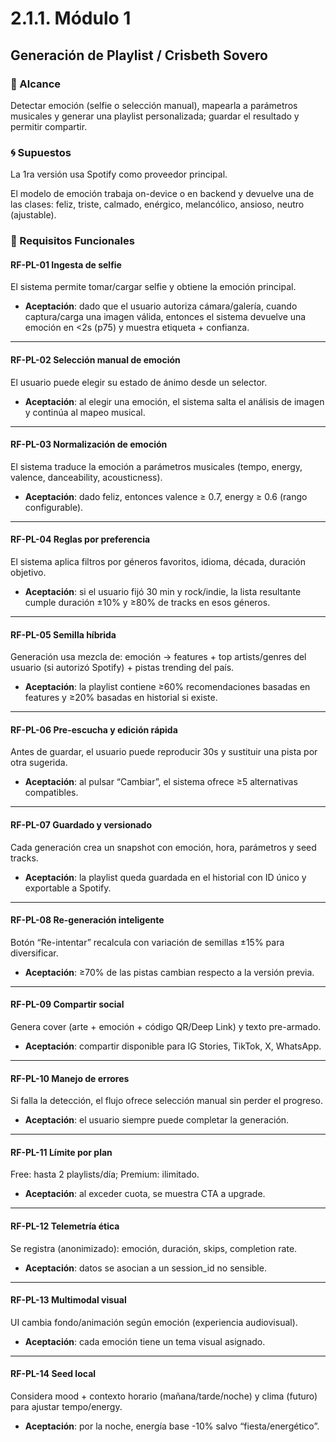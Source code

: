 # 2.1.1. Módulo 1

## Generación de Playlist / Crisbeth Sovero

### 🎯 Alcance

Detectar emoción (selfie o selección manual), mapearla a parámetros musicales y generar una playlist personalizada; guardar el resultado y permitir compartir.

### 🌀 Supuestos

La 1ra versión usa Spotify como proveedor principal.

El modelo de emoción trabaja on-device o en backend y devuelve una de las clases: feliz, triste, calmado, enérgico, melancólico, ansioso, neutro (ajustable).

### 🤖 Requisitos Funcionales

#### RF-PL-01 Ingesta de selfie

El sistema permite tomar/cargar selfie y obtiene la emoción principal.

- **Aceptación**: dado que el usuario autoriza cámara/galería, cuando captura/carga una imagen válida, entonces el sistema devuelve una emoción en <2s (p75) y muestra etiqueta + confianza.

---

#### RF-PL-02 Selección manual de emoción

El usuario puede elegir su estado de ánimo desde un selector.

- **Aceptación**: al elegir una emoción, el sistema salta el análisis de imagen y continúa al mapeo musical.

---

#### RF-PL-03 Normalización de emoción

El sistema traduce la emoción a parámetros musicales (tempo, energy, valence, danceability, acousticness).

- **Aceptación**: dado feliz, entonces valence ≥ 0.7, energy ≥ 0.6 (rango configurable).

---

#### RF-PL-04 Reglas por preferencia

El sistema aplica filtros por géneros favoritos, idioma, década, duración objetivo.

- **Aceptación**: si el usuario fijó 30 min y rock/indie, la lista resultante cumple duración ±10% y ≥80% de tracks en esos géneros.

---

#### RF-PL-05 Semilla híbrida

Generación usa mezcla de: emoción → features + top artists/genres del usuario (si autorizó Spotify) + pistas trending del país.

- **Aceptación**: la playlist contiene ≥60% recomendaciones basadas en features y ≥20% basadas en historial si existe.

---

#### RF-PL-06 Pre-escucha y edición rápida

Antes de guardar, el usuario puede reproducir 30s y sustituir una pista por otra sugerida.

- **Aceptación**: al pulsar “Cambiar”, el sistema ofrece ≥5 alternativas compatibles.

---

#### RF-PL-07 Guardado y versionado

Cada generación crea un snapshot con emoción, hora, parámetros y seed tracks.

- **Aceptación**: la playlist queda guardada en el historial con ID único y exportable a Spotify.

---

#### RF-PL-08 Re-generación inteligente

Botón “Re-intentar” recalcula con variación de semillas ±15% para diversificar.

- **Aceptación**: ≥70% de las pistas cambian respecto a la versión previa.

---

#### RF-PL-09 Compartir social

Genera cover (arte + emoción + código QR/Deep Link) y texto pre-armado.

- **Aceptación**: compartir disponible para IG Stories, TikTok, X, WhatsApp.

---

#### RF-PL-10 Manejo de errores

Si falla la detección, el flujo ofrece selección manual sin perder el progreso.

- **Aceptación**: el usuario siempre puede completar la generación.

---

#### RF-PL-11 Límite por plan

Free: hasta 2 playlists/día; Premium: ilimitado.

- **Aceptación**: al exceder cuota, se muestra CTA a upgrade.

---

#### RF-PL-12 Telemetría ética

Se registra (anonimizado): emoción, duración, skips, completion rate.

- **Aceptación**: datos se asocian a un session_id no sensible.

---

#### RF-PL-13 Multimodal visual

UI cambia fondo/animación según emoción (experiencia audiovisual).

- **Aceptación**: cada emoción tiene un tema visual asignado.

---

#### RF-PL-14 Seed local

Considera mood + contexto horario (mañana/tarde/noche) y clima (futuro) para ajustar tempo/energy.

- **Aceptación**: por la noche, energía base -10% salvo “fiesta/energético”.